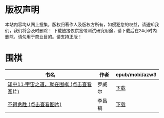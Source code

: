 # 版权声明

本站内容均从网上搜集，版权归著作人及版权方所有，如侵犯您的权益，请通知我们，我们将会及时删除！ 下载链接仅供宽带测试研究用途，请下载后在24小时内删除，请勿用于商业目的。请支持正版！

# 围棋

| 书名 | 作者 | epub/mobi/azw3 |
| --- | --- | --- |
| [知中11·宇宙之道，就在围棋 (点击查看图片)](https://www.dushupai.com/attachment/2024/06/09/7c0a0b6f2af6abe6.jpg) | 罗威尔 | [下载](https://url89.ctfile.com/f/31084289-1356991027-860a40?p=8866) |
| [不得贪胜 (点击查看图片)](https://www.dushupai.com/attachment/2024/06/04/33f5160e7f0e752a.jpg) | 李昌镐 | [下载](https://url89.ctfile.com/f/31084289-1357023190-b21759?p=8866) |
